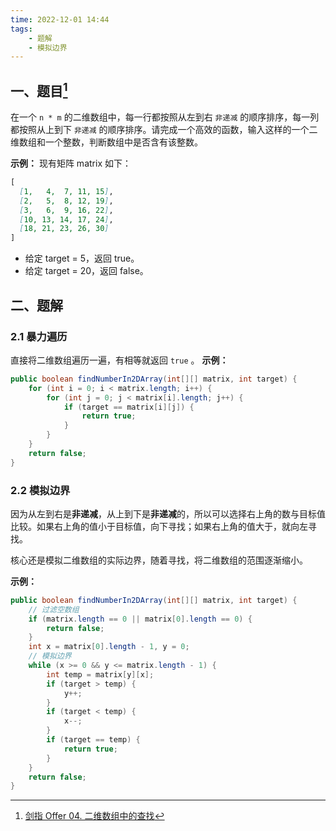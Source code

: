 ```yaml
---
time: 2022-12-01 14:44
tags:
	- 题解
	- 模拟边界
---
```

## 一、题目[^1]
在一个 `n * m` 的二维数组中，每一行都按照从左到右 `非递减` 的顺序排序，每一列都按照从上到下 `非递减` 的顺序排序。请完成一个高效的函数，输入这样的一个二维数组和一个整数，判断数组中是否含有该整数。

**示例：**
现有矩阵 matrix 如下：
```markdown
[
  [1,   4,  7, 11, 15],
  [2,   5,  8, 12, 19],
  [3,   6,  9, 16, 22],
  [10, 13, 14, 17, 24],
  [18, 21, 23, 26, 30]
]
```
- 给定 target = 5，返回 true。
- 给定 target = 20，返回 false。

## 二、题解
### 2.1 暴力遍历
直接将二维数组遍历一遍，有相等就返回 `true` 。
**示例：**
```java
public boolean findNumberIn2DArray(int[][] matrix, int target) {  
    for (int i = 0; i < matrix.length; i++) {  
        for (int j = 0; j < matrix[i].length; j++) {  
            if (target == matrix[i][j]) {  
                return true;  
            }  
        }  
    }  
    return false;  
}
```

### 2.2 模拟边界
因为从左到右是**非递减**，从上到下是**非递减**的，所以可以选择右上角的数与目标值比较。如果右上角的值小于目标值，向下寻找；如果右上角的值大于，就向左寻找。

核心还是模拟二维数组的实际边界，随着寻找，将二维数组的范围逐渐缩小。

**示例：**
```java
public boolean findNumberIn2DArray(int[][] matrix, int target) {  
	// 过滤空数组
    if (matrix.length == 0 || matrix[0].length == 0) {  
        return false;  
    }  
    int x = matrix[0].length - 1, y = 0;  
    // 模拟边界
    while (x >= 0 && y <= matrix.length - 1) {  
        int temp = matrix[y][x];  
        if (target > temp) {  
            y++;  
        }  
        if (target < temp) {  
            x--;  
        }  
        if (target == temp) {  
            return true;  
        }  
    }  
    return false;  
}
```

[^1]: [剑指 Offer 04. 二维数组中的查找](https://leetcode.cn/problems/er-wei-shu-zu-zhong-de-cha-zhao-lcof/)